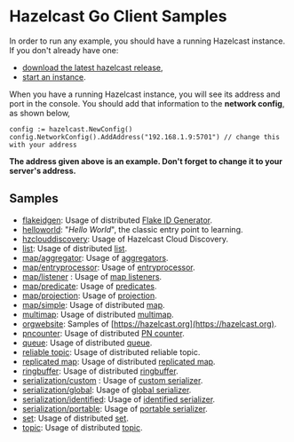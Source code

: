 # Hazelcast Go Client Samples

In order to run any example, you should have a running Hazelcast instance. If you don't already have one:
- [download the latest hazelcast release](https://hazelcast.org/download/),
- [start an instance](http://docs.hazelcast.org/docs/latest/manual/html-single/index.html#using-the-scripts-in-the-package).

When you have a running Hazelcast instance, you will see its address and port in the console.  You should add that information to the **network config**, as shown below,

```
config := hazelcast.NewConfig()
config.NetworkConfig().AddAddress("192.168.1.9:5701") // change this with your address

```

**The address given above is an example. Don't forget to change it to your server's address.**
## Samples

- [flakeidgen](https://github.com/mbilski/hazelcast-go-client/tree/master/sample/flakeidgen):
    Usage of distributed [Flake ID Generator](https://github.com/mbilski/hazelcast-go-client/blob/master/core/flake_id_generator.go).
- [helloworld](https://github.com/mbilski/hazelcast-go-client/tree/master/sample/helloworld):
    "<i>Hello World</i>", the classic entry point to learning.
- [hzclouddiscovery](https://github.com/mbilski/hazelcast-go-client/tree/master/sample/hzclouddiscovery):
    Usage of Hazelcast Cloud Discovery.
- [list](https://github.com/mbilski/hazelcast-go-client/tree/master/sample/list):
    Usage of distributed [list](https://github.com/mbilski/hazelcast-go-client/blob/master/core/list.go).
- [map/aggregator](https://github.com/mbilski/hazelcast-go-client/tree/master/sample/map/aggregator):
    Usage of [aggregators](https://github.com/mbilski/hazelcast-go-client/blob/master/core/aggregator/aggregators.go).
- [map/entryprocessor](https://github.com/mbilski/hazelcast-go-client/tree/master/sample/map/entryprocessor):
    Usage of [entryprocessor](https://github.com/mbilski/hazelcast-go-client/blob/master/core/map.go#L405).
- [map/listener](https://github.com/mbilski/hazelcast-go-client/tree/master/sample/map/listener) :
    Usage of [map listeners](https://github.com/mbilski/hazelcast-go-client/blob/master/core/map.go#L352).
- [map/predicate](https://github.com/mbilski/hazelcast-go-client/tree/master/sample/map/predicate):
    Usage of [predicates](https://github.com/mbilski/hazelcast-go-client/blob/master/core/predicate/predicates.go).
- [map/projection](https://github.com/mbilski/hazelcast-go-client/tree/master/sample/map/projection):
    Usage of [projection](https://github.com/mbilski/hazelcast-go-client/blob/master/core/projection/projection.go).
- [map/simple](https://github.com/mbilski/hazelcast-go-client/tree/master/sample/map/simple):
    Usage of distributed [map](https://github.com/mbilski/hazelcast-go-client/blob/master/core/map.go).
- [multimap](https://github.com/mbilski/hazelcast-go-client/tree/master/sample/multimap):
    Usage of distributed [multimap](https://github.com/mbilski/hazelcast-go-client/blob/master/core/multi_map.go).
- [orgwebsite](https://github.com/mbilski/hazelcast-go-client/tree/master/sample/orgwebsite):
    Samples of [https://hazelcast.org](https://hazelcast.org).
- [pncounter](https://github.com/mbilski/hazelcast-go-client/tree/master/sample/pncounter):
    Usage of distributed [PN counter](https://github.com/mbilski/hazelcast-go-client/blob/master/core/pn_counter.go).
- [queue](https://github.com/mbilski/hazelcast-go-client/tree/master/sample/queue):
    Usage of distributed [queue](https://github.com/mbilski/hazelcast-go-client/blob/master/core/queue.go).
- [reliable topic](https://github.com/mbilski/hazelcast-go-client/tree/master/sample/reliabletopic):
    Usage of distributed reliable topic.
- [replicated map](https://github.com/mbilski/hazelcast-go-client/tree/master/sample/replicatedmap):
    Usage of distributed [replicated map](https://github.com/mbilski/hazelcast-go-client/blob/master/core/replicated_map.go).
- [ringbuffer](https://github.com/mbilski/hazelcast-go-client/tree/master/sample/ringbuffer):
    Usage of distributed [ringbuffer](https://github.com/mbilski/hazelcast-go-client/blob/master/core/ringbuffer.go).
- [serialization/custom](https://github.com/mbilski/hazelcast-go-client/tree/master/sample/serialization/custom) :
    Usage of [custom serializer](https://github.com/mbilski/hazelcast-go-client/blob/master/serialization/api.go#L81).
- [serialization/global](https://github.com/mbilski/hazelcast-go-client/tree/master/sample/serialization/global):
    Usage of [global serializer](https://github.com/mbilski/hazelcast-go-client/blob/master/serialization/api.go#L81).
- [serialization/identified](https://github.com/mbilski/hazelcast-go-client/tree/master/sample/serialization/identified):
    Usage of [identified serializer](https://github.com/mbilski/hazelcast-go-client/blob/master/serialization/api.go#L27).
- [serialization/portable](https://github.com/mbilski/hazelcast-go-client/tree/master/sample/serialization/portable):
    Usage of [portable serializer](https://github.com/mbilski/hazelcast-go-client/blob/master/serialization/api.go#L50).
- [set](https://github.com/mbilski/hazelcast-go-client/tree/master/sample/set):
    Usage of distributed [set](https://github.com/mbilski/hazelcast-go-client/blob/master/core/set.go).
- [topic](https://github.com/mbilski/hazelcast-go-client/tree/master/sample/topic):
    Usage of distributed [topic](https://github.com/mbilski/hazelcast-go-client/blob/master/core/topic.go).
